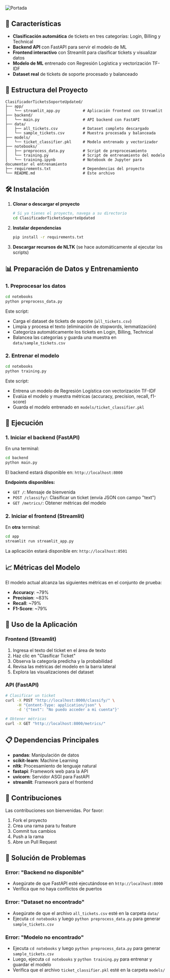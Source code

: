 ![Portada](docs/portada.png)

## 🚀 Características

- **Clasificación automática** de tickets en tres categorías: Login, Billing y Technical
- **Backend API** con FastAPI para servir el modelo de ML
- **Frontend interactivo** con Streamlit para clasificar tickets y visualizar datos
- **Modelo de ML** entrenado con Regresión Logística y vectorización TF-IDF
- **Dataset real** de tickets de soporte procesado y balanceado

## 📁 Estructura del Proyecto

```
ClasificadorTicketsSoporteUpdated/
├── app/
│   └── streamlit_app.py          # Aplicación frontend con Streamlit
├── backend/
│   └── main.py                   # API backend con FastAPI
├── data/
│   ├── all_tickets.csv           # Dataset completo descargado
│   └── sample_tickets.csv        # Muestra procesada y balanceada
├── models/
│   └── ticket_classifier.pkl     # Modelo entrenado y vectorizador
├── notebooks/
│   ├── preprocess_data.py        # Script de preprocesamiento
│   └── training.py               # Script de entrenamiento del modelo
│   └── training.ipynb            # Notebook de Jupyter para documentar el entrenamiento
├── requirements.txt              # Dependencias del proyecto
└── README.md                     # Este archivo
```

## 🛠️ Instalación

1. **Clonar o descargar el proyecto**
   ```bash
   # Si ya tienes el proyecto, navega a su directorio
   cd ClasificadorTicketsSoporteUpdated
   ```

2. **Instalar dependencias**
   ```bash
   pip install -r requirements.txt
   ```

3. **Descargar recursos de NLTK** (se hace automáticamente al ejecutar los scripts)

## 📊 Preparación de Datos y Entrenamiento

### 1. Preprocesar los datos
```bash
cd notebooks
python preprocess_data.py
```

Este script:
- Carga el dataset de tickets de soporte (`all_tickets.csv`)
- Limpia y procesa el texto (eliminación de stopwords, lemmatización)
- Categoriza automáticamente los tickets en Login, Billing, Technical
- Balancea las categorías y guarda una muestra en `data/sample_tickets.csv`

### 2. Entrenar el modelo
```bash
cd notebooks
python training.py
```

Este script:
- Entrena un modelo de Regresión Logística con vectorización TF-IDF
- Evalúa el modelo y muestra métricas (accuracy, precision, recall, f1-score)
- Guarda el modelo entrenado en `models/ticket_classifier.pkl`

## 🚀 Ejecución

### 1. Iniciar el backend (FastAPI)
En una terminal:
```bash
cd backend
python main.py
```

El backend estará disponible en: `http://localhost:8000`

**Endpoints disponibles:**
- `GET /`: Mensaje de bienvenida
- `POST /classify/`: Clasificar un ticket (envía JSON con campo "text")
- `GET /metrics/`: Obtener métricas del modelo

### 2. Iniciar el frontend (Streamlit)
En **otra** terminal:
```bash
cd app
streamlit run streamlit_app.py
```

La aplicación estará disponible en: `http://localhost:8501`

## 📈 Métricas del Modelo

El modelo actual alcanza las siguientes métricas en el conjunto de prueba:
- **Accuracy**: ~79%
- **Precision**: ~83%
- **Recall**: ~79%
- **F1-Score**: ~79%

## 🎯 Uso de la Aplicación

### Frontend (Streamlit)
1. Ingresa el texto del ticket en el área de texto
2. Haz clic en "Clasificar Ticket"
3. Observa la categoría predicha y la probabilidad
4. Revisa las métricas del modelo en la barra lateral
5. Explora las visualizaciones del dataset

### API (FastAPI)
```bash
# Clasificar un ticket
curl -X POST "http://localhost:8000/classify/" \
     -H "Content-Type: application/json" \
     -d '{"text": "No puedo acceder a mi cuenta"}'

# Obtener métricas
curl -X GET "http://localhost:8000/metrics/"
```

## 📋 Dependencias Principales

- **pandas**: Manipulación de datos
- **scikit-learn**: Machine Learning
- **nltk**: Procesamiento de lenguaje natural
- **fastapi**: Framework web para la API
- **uvicorn**: Servidor ASGI para FastAPI
- **streamlit**: Framework para el frontend

## 🤝 Contribuciones

Las contribuciones son bienvenidas. Por favor:
1. Fork el proyecto
2. Crea una rama para tu feature
3. Commit tus cambios
4. Push a la rama
5. Abre un Pull Request

## 🐛 Solución de Problemas

### Error: "Backend no disponible"
- Asegúrate de que FastAPI esté ejecutándose en `http://localhost:8000`
- Verifica que no haya conflictos de puertos

### Error: "Dataset no encontrado"
- Asegúrate de que el archivo `all_tickets.csv` esté en la carpeta `data/`
- Ejecuta `cd notebooks` y luego `python preprocess_data.py` para generar `sample_tickets.csv`

### Error: "Modelo no encontrado"
- Ejecuta `cd notebooks` y luego `python preprocess_data.py` para generar `sample_tickets.csv`
- Luego, ejecuta `cd notebooks` y `python training.py` para entrenar y guardar el modelo
- Verifica que el archivo `ticket_classifier.pkl` esté en la carpeta `models/`
